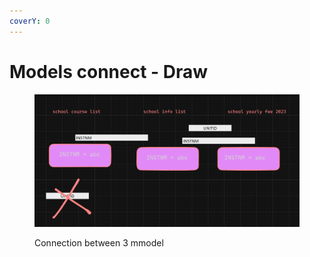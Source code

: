```yaml
---
coverY: 0
---
```


# Models connect - Draw

<figure><img src="../.gitbook/assets/image.png" alt=""><figcaption><p>Connection between 3 mmodel</p></figcaption></figure>
